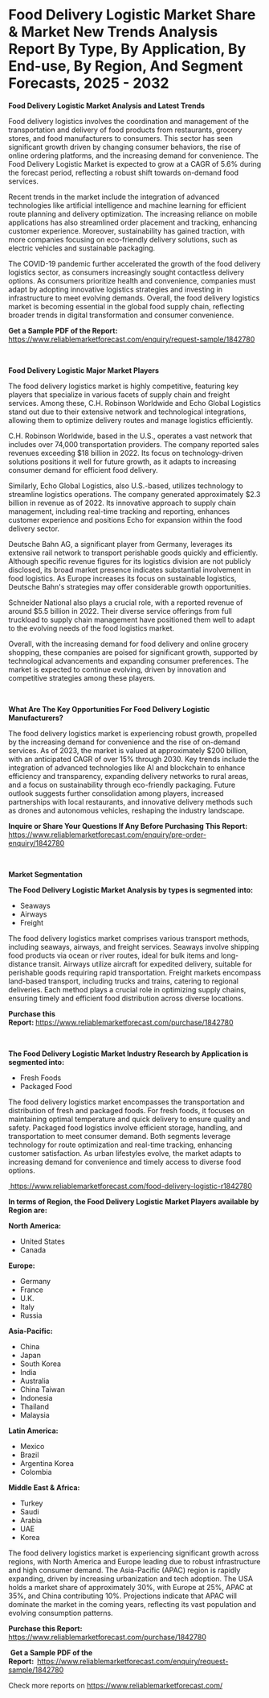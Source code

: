 <p><h1>Food Delivery Logistic Market Share & Market New Trends Analysis Report By Type, By Application, By End-use, By Region, And Segment Forecasts, 2025 - 2032</h1></p><p><strong>Food Delivery Logistic Market Analysis and Latest Trends</strong></p>
<p><p>Food delivery logistics involves the coordination and management of the transportation and delivery of food products from restaurants, grocery stores, and food manufacturers to consumers. This sector has seen significant growth driven by changing consumer behaviors, the rise of online ordering platforms, and the increasing demand for convenience. The Food Delivery Logistic Market is expected to grow at a CAGR of 5.6% during the forecast period, reflecting a robust shift towards on-demand food services.</p><p>Recent trends in the market include the integration of advanced technologies like artificial intelligence and machine learning for efficient route planning and delivery optimization. The increasing reliance on mobile applications has also streamlined order placement and tracking, enhancing customer experience. Moreover, sustainability has gained traction, with more companies focusing on eco-friendly delivery solutions, such as electric vehicles and sustainable packaging.</p><p>The COVID-19 pandemic further accelerated the growth of the food delivery logistics sector, as consumers increasingly sought contactless delivery options. As consumers prioritize health and convenience, companies must adapt by adopting innovative logistics strategies and investing in infrastructure to meet evolving demands. Overall, the food delivery logistics market is becoming essential in the global food supply chain, reflecting broader trends in digital transformation and consumer convenience.</p></p>
<p><strong>Get a Sample PDF of the Report:&nbsp;</strong> <a href="https://www.reliablemarketforecast.com/enquiry/request-sample/1842780?utm_campaign=2450&utm_medium=2&utm_source=Github&utm_content=ia&utm_term=26032025&utm_id=food-delivery-logistic">https://www.reliablemarketforecast.com/enquiry/request-sample/1842780</a></p>
<p>&nbsp;</p>
<p><strong>Food Delivery Logistic Major Market Players</strong></p>
<p><p>The food delivery logistics market is highly competitive, featuring key players that specialize in various facets of supply chain and freight services. Among these, C.H. Robinson Worldwide and Echo Global Logistics stand out due to their extensive network and technological integrations, allowing them to optimize delivery routes and manage logistics efficiently.</p><p>C.H. Robinson Worldwide, based in the U.S., operates a vast network that includes over 74,000 transportation providers. The company reported sales revenues exceeding $18 billion in 2022. Its focus on technology-driven solutions positions it well for future growth, as it adapts to increasing consumer demand for efficient food delivery.</p><p>Similarly, Echo Global Logistics, also U.S.-based, utilizes technology to streamline logistics operations. The company generated approximately $2.3 billion in revenue as of 2022. Its innovative approach to supply chain management, including real-time tracking and reporting, enhances customer experience and positions Echo for expansion within the food delivery sector.</p><p>Deutsche Bahn AG, a significant player from Germany, leverages its extensive rail network to transport perishable goods quickly and efficiently. Although specific revenue figures for its logistics division are not publicly disclosed, its broad market presence indicates substantial involvement in food logistics. As Europe increases its focus on sustainable logistics, Deutsche Bahn's strategies may offer considerable growth opportunities.</p><p>Schneider National also plays a crucial role, with a reported revenue of around $5.5 billion in 2022. Their diverse service offerings from full truckload to supply chain management have positioned them well to adapt to the evolving needs of the food logistics market.</p><p>Overall, with the increasing demand for food delivery and online grocery shopping, these companies are poised for significant growth, supported by technological advancements and expanding consumer preferences. The market is expected to continue evolving, driven by innovation and competitive strategies among these players.</p></p>
<p>&nbsp;</p>
<p><strong>What Are The Key Opportunities For Food Delivery Logistic Manufacturers?</strong></p>
<p><p>The food delivery logistics market is experiencing robust growth, propelled by the increasing demand for convenience and the rise of on-demand services. As of 2023, the market is valued at approximately $200 billion, with an anticipated CAGR of over 15% through 2030. Key trends include the integration of advanced technologies like AI and blockchain to enhance efficiency and transparency, expanding delivery networks to rural areas, and a focus on sustainability through eco-friendly packaging. Future outlook suggests further consolidation among players, increased partnerships with local restaurants, and innovative delivery methods such as drones and autonomous vehicles, reshaping the industry landscape.</p></p>
<p><strong>Inquire or Share Your Questions If Any Before Purchasing This Report:</strong> <a href="https://www.reliablemarketforecast.com/enquiry/pre-order-enquiry/1842780?utm_campaign=2450&utm_medium=2&utm_source=Github&utm_content=ia&utm_term=26032025&utm_id=food-delivery-logistic">https://www.reliablemarketforecast.com/enquiry/pre-order-enquiry/1842780</a></p>
<p>&nbsp;</p>
<p><strong>Market Segmentation</strong></p>
<p><strong>The Food Delivery Logistic Market Analysis by types is segmented into:</strong></p>
<p><ul><li>Seaways</li><li>Airways</li><li>Freight</li></ul></p>
<p><p>The food delivery logistics market comprises various transport methods, including seaways, airways, and freight services. Seaways involve shipping food products via ocean or river routes, ideal for bulk items and long-distance transit. Airways utilize aircraft for expedited delivery, suitable for perishable goods requiring rapid transportation. Freight markets encompass land-based transport, including trucks and trains, catering to regional deliveries. Each method plays a crucial role in optimizing supply chains, ensuring timely and efficient food distribution across diverse locations.</p></p>
<p><strong>Purchase this Report:&nbsp;</strong><a href="https://www.reliablemarketforecast.com/purchase/1842780?utm_campaign=2450&utm_medium=2&utm_source=Github&utm_content=ia&utm_term=26032025&utm_id=food-delivery-logistic">https://www.reliablemarketforecast.com/purchase/1842780</a></p>
<p>&nbsp;</p>
<p><strong>The Food Delivery Logistic Market Industry Research by Application is segmented into:</strong></p>
<p><ul><li>Fresh Foods</li><li>Packaged Food</li></ul></p>
<p><p>The food delivery logistics market encompasses the transportation and distribution of fresh and packaged foods. For fresh foods, it focuses on maintaining optimal temperature and quick delivery to ensure quality and safety. Packaged food logistics involve efficient storage, handling, and transportation to meet consumer demand. Both segments leverage technology for route optimization and real-time tracking, enhancing customer satisfaction. As urban lifestyles evolve, the market adapts to increasing demand for convenience and timely access to diverse food options.</p></p>
<p><a href="https://www.reliablemarketforecast.com/food-delivery-logistic-r1842780?utm_campaign=2450&utm_medium=2&utm_source=Github&utm_content=ia&utm_term=26032025&utm_id=food-delivery-logistic">&nbsp;https://www.reliablemarketforecast.com/food-delivery-logistic-r1842780</a></p>
<p><strong>In terms of Region, the Food Delivery Logistic Market Players available by Region are:</strong></p>
<p>
    <p> <strong> North America: </strong>
        <ul>
            <li>United States</li>
            <li>Canada</li>
        </ul>
        </p> 
    <p> <strong> Europe: </strong>
        <ul>
            <li>Germany</li>
            <li>France</li>
            <li>U.K.</li>
            <li>Italy</li>
            <li>Russia</li>
        </ul>
        </p> 
    <p> <strong> Asia-Pacific: </strong>
        <ul>
            <li>China</li>
            <li>Japan</li>
            <li>South Korea</li>
            <li>India</li>
            <li>Australia</li>
            <li>China Taiwan</li>
            <li>Indonesia</li>
            <li>Thailand</li>
            <li>Malaysia</li>
        </ul>
        </p> 
    <p> <strong> Latin America: </strong>
        <ul>
            <li>Mexico</li>
            <li>Brazil</li>
            <li>Argentina Korea</li>
            <li>Colombia</li>
        </ul>
        </p> 
    <p> <strong> Middle East & Africa: </strong>
        <ul>
            <li>Turkey</li>
            <li>Saudi</li>
            <li>Arabia</li>
            <li>UAE</li>
            <li>Korea</li>
        </ul>
    </p>
    </p>
<p><p>The food delivery logistics market is experiencing significant growth across regions, with North America and Europe leading due to robust infrastructure and high consumer demand. The Asia-Pacific (APAC) region is rapidly expanding, driven by increasing urbanization and tech adoption. The USA holds a market share of approximately 30%, with Europe at 25%, APAC at 35%, and China contributing 10%. Projections indicate that APAC will dominate the market in the coming years, reflecting its vast population and evolving consumption patterns.</p></p>
<p><strong>Purchase this Report: </strong><a href="https://www.reliablemarketforecast.com/purchase/1842780?utm_campaign=2450&utm_medium=2&utm_source=Github&utm_content=ia&utm_term=26032025&utm_id=food-delivery-logistic">https://www.reliablemarketforecast.com/purchase/1842780</a></p>
<p>&nbsp;<strong>Get a Sample PDF of the Report:&nbsp;&nbsp;</strong><a href="https://www.reliablemarketforecast.com/enquiry/request-sample/1842780?utm_campaign=2450&utm_medium=2&utm_source=Github&utm_content=ia&utm_term=26032025&utm_id=food-delivery-logistic">https://www.reliablemarketforecast.com/enquiry/request-sample/1842780</a></p>
<p><strong></strong></p>
<p>Check more reports on <a href="https://www.reliablemarketforecast.com/?utm_campaign=2450&utm_medium=2&utm_source=Github&utm_content=ia&utm_term=26032025&utm_id=food-delivery-logistic">https://www.reliablemarketforecast.com/</a></p>